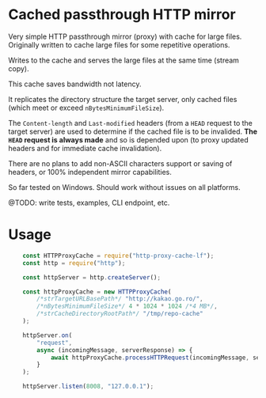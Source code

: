 Cached passthrough HTTP mirror
==============================
Very simple HTTP passthrough mirror (proxy) with cache for large files. Originally written to cache large files for some repetitive operations.

Writes to the cache and serves the large files at the same time (stream copy).

This cache saves bandwidth not latency.

It replicates the directory structure the target server, only cached files (which meet or exceed `nBytesMinimumFileSize`).

The `Content-length` and `Last-modified` headers (from a `HEAD` request to the target server) are used to determine if the cached file is to be invalided. __The `HEAD` request is always made__ and so is depended upon (to proxy updated headers and for immediate cache invalidation).

There are no plans to add non-ASCII characters support or saving of headers, or 100% independent mirror capabilities.

So far tested on Windows. Should work without issues on all platforms.

@TODO: write tests, examples, CLI endpoint, etc.

Usage
=====
```JavaScript
	const HTTPProxyCache = require("http-proxy-cache-lf");
	const http = require("http");

	const httpServer = http.createServer();

	const httpProxyCache = new HTTPProxyCache(
		/*strTargetURLBasePath*/ "http://kakao.go.ro/", 
		/*nBytesMinimumFileSize*/ 4 * 1024 * 1024 /*4 MB*/, 
		/*strCacheDirectoryRootPath*/ "/tmp/repo-cache"
	);

	httpServer.on(
		"request",
		async (incomingMessage, serverResponse) => {
			await httpProxyCache.processHTTPRequest(incomingMessage, serverResponse);
		}
	);

	httpServer.listen(8008, "127.0.0.1");
```
